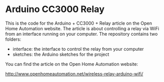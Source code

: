 # Arduino CC3000 Relay

This is the code for the Arduino + CC3000 + Relay article on the Open Home Automation website. The article is about controlling a relay via WiFi from an interface running on your computer. The repository contains two folders:

- interface: the interface to control the relay from your computer
- sketches: the Arduino sketches for the project

You can find the article on the Open Home Automation website:

http://www.openhomeautomation.net/wireless-relay-arduino-wifi/

